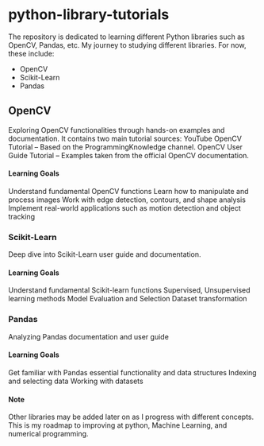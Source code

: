 # python-library-tutorials
 The repository is dedicated to learning different Python libraries such as OpenCV, Pandas, etc. My journey to studying different libraries.
 For now, these include:
 - OpenCV
 - Scikit-Learn
 - Pandas


## OpenCV
Exploring OpenCV functionalities through hands-on examples and documentation. It contains two main tutorial sources:
YouTube OpenCV Tutorial – Based on the ProgrammingKnowledge channel.
OpenCV User Guide Tutorial – Examples taken from the official OpenCV documentation.

#### Learning Goals
Understand fundamental OpenCV functions
Learn how to manipulate and process images
Work with edge detection, contours, and shape analysis
Implement real-world applications such as motion detection and object tracking

### Scikit-Learn
Deep dive into Scikit-Learn user guide and documentation.

#### Learning Goals
Understand fundamental Scikit-learn functions
Supervised, Unsupervised learning methods
Model Evaluation and Selection
Dataset transformation


### Pandas
Analyzing Pandas documentation and user guide

#### Learning Goals
Get familiar with Pandas essential functionality and data structures
Indexing and selecting data
Working with datasets


#### Note
Other libraries may be added later on as I progress with different concepts. This is my roadmap to improving at python, Machine Learning, and numerical programming.




